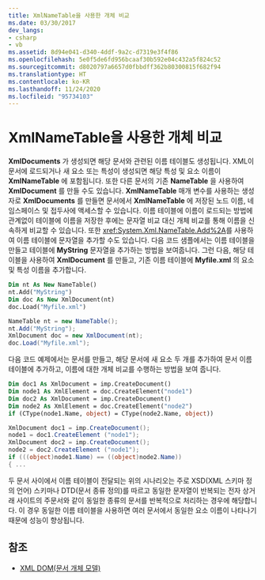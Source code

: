 ```yaml
---
title: XmlNameTable을 사용한 개체 비교
ms.date: 03/30/2017
dev_langs:
- csharp
- vb
ms.assetid: 8d94e041-d340-4ddf-9a2c-d7319e3f4f86
ms.openlocfilehash: 5e0f5de6fd956bcaaf30b592e04c432a5f824c52
ms.sourcegitcommit: d8020797a6657d0fbbdff362b80300815f682f94
ms.translationtype: HT
ms.contentlocale: ko-KR
ms.lasthandoff: 11/24/2020
ms.locfileid: "95734103"
---
```

# <a name="object-comparison-using-xmlnametable"></a>XmlNameTable을 사용한 개체 비교

**XmlDocuments** 가 생성되면 해당 문서와 관련된 이름 테이블도 생성됩니다. XML이 문서에 로드되거나 새 요소 또는 특성이 생성되면 해당 특성 및 요소 이름이 **XmlNameTable** 에 포함됩니다. 또한 다른 문서의 기존 **NameTable** 을 사용하여 **XmlDocument** 를 만들 수도 있습니다. **XmlNameTable** 매개 변수를 사용하는 생성자로 **XmlDocuments** 를 만들면 문서에서 **XmlNameTable** 에 저장된 노드 이름, 네임스페이스 및 접두사에 액세스할 수 있습니다. 이름 테이블에 이름이 로드되는 방법에 관계없이 테이블에 이름을 저장한 후에는 문자열 비교 대신 개체 비교를 통해 이름을 신속하게 비교할 수 있습니다. 또한 <xref:System.Xml.NameTable.Add%2A>를 사용하여 이름 테이블에 문자열을 추가할 수도 있습니다. 다음 코드 샘플에서는 이름 테이블을 만들고 테이블에 **MyString** 문자열을 추가하는 방법을 보여줍니다. 그런 다음, 해당 테이블을 사용하여 **XmlDocument** 를 만들고, 기존 이름 테이블에 **Myfile.xml** 의 요소 및 특성 이름을 추가합니다.  
  
```vb  
Dim nt As New NameTable()  
nt.Add("MyString")  
Dim doc As New XmlDocument(nt)  
doc.Load("Myfile.xml")  
```  
  
```csharp  
NameTable nt = new NameTable();  
nt.Add("MyString");  
XmlDocument doc = new XmlDocument(nt);  
doc.Load("Myfile.xml");  
```  
  
 다음 코드 예제에서는 문서를 만들고, 해당 문서에 새 요소 두 개를 추가하여 문서 이름 테이블에 추가하고, 이름에 대한 개체 비교를 수행하는 방법을 보여 줍니다.  
  
```vb  
Dim doc1 As XmlDocument = imp.CreateDocument()  
Dim node1 As XmlElement = doc.CreateElement("node1")  
Dim doc2 As XmlDocument = imp.CreateDocument()  
Dim node2 As XmlElement = doc.CreateElement("node2")  
if (CType(node1.Name, object) = CType(node2.Name, object))  
```  
  
```csharp  
XmlDocument doc1 = imp.CreateDocument();  
node1 = doc1.CreateElement ("node1");  
XmlDocument doc2 = imp.CreateDocument();  
node2 = doc2.CreateElement ("node1");  
if (((object)node1.Name) == ((object)node2.Name))  
{ ...  
```  
  
 두 문서 사이에서 이름 테이블이 전달되는 위의 시나리오는 주로 XSD(XML 스키마 정의 언어) 스키마나 DTD(문서 종류 정의)를 따르고 동일한 문자열이 반복되는 전자 상거래 사이트의 주문서와 같이 동일한 종류의 문서를 반복적으로 처리하는 경우에 해당합니다. 이 경우 동일한 이름 테이블을 사용하면 여러 문서에서 동일한 요소 이름이 나타나기 때문에 성능이 향상됩니다.  
  
## <a name="see-also"></a>참조

- [XML DOM(문서 개체 모델)](xml-document-object-model-dom.md)
